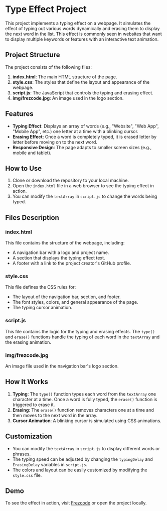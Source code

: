 
# Type Effect Project

This project implements a typing effect on a webpage. It simulates the effect of typing out various words dynamically and erasing them to display the next word in the list. This effect is commonly seen in websites that want to display multiple keywords or features with an interactive text animation.

## Project Structure

The project consists of the following files:

1. **index.html**: The main HTML structure of the page.
2. **style.css**: The styles that define the layout and appearance of the webpage.
3. **script.js**: The JavaScript that controls the typing and erasing effect.
4. **img/frezcode.jpg**: An image used in the logo section.

## Features

- **Typing Effect**: Displays an array of words (e.g., "Website", "Web App", "Mobile App", etc.) one letter at a time with a blinking cursor.
- **Erasing Effect**: Once a word is completely typed, it is erased letter by letter before moving on to the next word.
- **Responsive Design**: The page adapts to smaller screen sizes (e.g., mobile and tablet).

## How to Use

1. Clone or download the repository to your local machine.
2. Open the `index.html` file in a web browser to see the typing effect in action.
3. You can modify the `textArray` in `script.js` to change the words being typed.

## Files Description

### index.html

This file contains the structure of the webpage, including:

- A navigation bar with a logo and project name.
- A section that displays the typing effect text.
- A footer with a link to the project creator's GitHub profile.

### style.css

This file defines the CSS rules for:

- The layout of the navigation bar, section, and footer.
- The font styles, colors, and general appearance of the page.
- The typing cursor animation.

### script.js

This file contains the logic for the typing and erasing effects. The `type()` and `erase()` functions handle the typing of each word in the `textArray` and the erasing animation.

### img/frezcode.jpg

An image file used in the navigation bar's logo section.

## How It Works

1. **Typing**: The `type()` function types each word from the `textArray` one character at a time. Once a word is fully typed, the `erase()` function is triggered to erase it.
2. **Erasing**: The `erase()` function removes characters one at a time and then moves to the next word in the array.
3. **Cursor Animation**: A blinking cursor is simulated using CSS animations.

## Customization

- You can modify the `textArray` in `script.js` to display different words or phrases.
- The typing speed can be adjusted by changing the `typingDelay` and `ErasingDelay` variables in `script.js`.
- The colors and layout can be easily customized by modifying the `style.css` file.

## Demo

To see the effect in action, visit [Frezcode](http://github.com/Diospace) or open the project locally.

